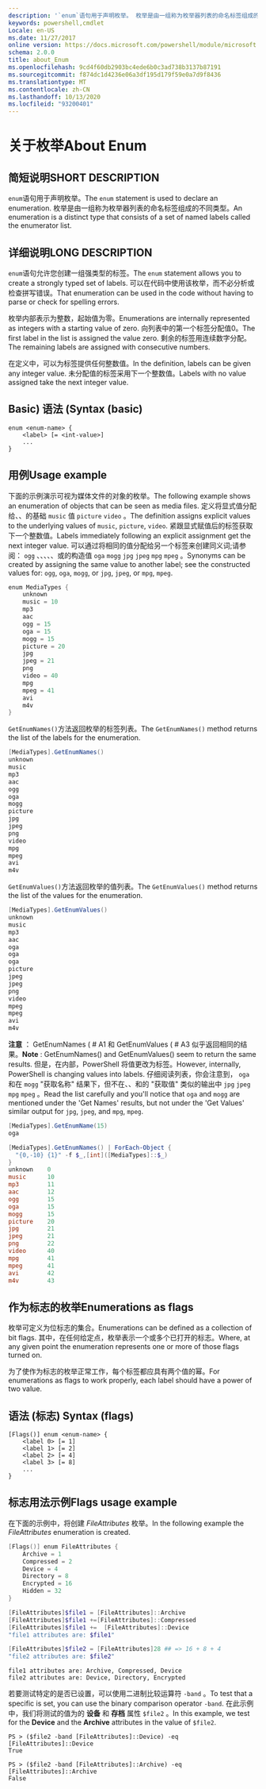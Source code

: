 ```yaml
---
description: '`enum`语句用于声明枚举。 枚举是由一组称为枚举器列表的命名标签组成的不同类型。'
keywords: powershell,cmdlet
Locale: en-US
ms.date: 11/27/2017
online version: https://docs.microsoft.com/powershell/module/microsoft.powershell.core/about/about_enum?view=powershell-7&WT.mc_id=ps-gethelp
schema: 2.0.0
title: about_Enum
ms.openlocfilehash: 9cd4f60db2903bc4ede6b0c3ad738b3137b87191
ms.sourcegitcommit: f874dc1d4236e06a3df195d179f59e0a7d9f8436
ms.translationtype: MT
ms.contentlocale: zh-CN
ms.lasthandoff: 10/13/2020
ms.locfileid: "93200401"
---
```

# <a name="about-enum"></a><span data-ttu-id="199ea-105">关于枚举</span><span class="sxs-lookup"><span data-stu-id="199ea-105">About Enum</span></span>

## <a name="short-description"></a><span data-ttu-id="199ea-106">简短说明</span><span class="sxs-lookup"><span data-stu-id="199ea-106">SHORT DESCRIPTION</span></span>
<span data-ttu-id="199ea-107">`enum`语句用于声明枚举。</span><span class="sxs-lookup"><span data-stu-id="199ea-107">The `enum` statement is used to declare an enumeration.</span></span> <span data-ttu-id="199ea-108">枚举是由一组称为枚举器列表的命名标签组成的不同类型。</span><span class="sxs-lookup"><span data-stu-id="199ea-108">An enumeration is a distinct type that consists of a set of named labels called the enumerator list.</span></span>

## <a name="long-description"></a><span data-ttu-id="199ea-109">详细说明</span><span class="sxs-lookup"><span data-stu-id="199ea-109">LONG DESCRIPTION</span></span>

<span data-ttu-id="199ea-110">`enum`语句允许您创建一组强类型的标签。</span><span class="sxs-lookup"><span data-stu-id="199ea-110">The `enum` statement allows you to create a strongly typed set of labels.</span></span> <span data-ttu-id="199ea-111">可以在代码中使用该枚举，而不必分析或检查拼写错误。</span><span class="sxs-lookup"><span data-stu-id="199ea-111">That enumeration can be used in the code without having to parse or check for spelling errors.</span></span>

<span data-ttu-id="199ea-112">枚举内部表示为整数，起始值为零。</span><span class="sxs-lookup"><span data-stu-id="199ea-112">Enumerations are internally represented as integers with a starting value of zero.</span></span> <span data-ttu-id="199ea-113">向列表中的第一个标签分配值0。</span><span class="sxs-lookup"><span data-stu-id="199ea-113">The first label in the list is assigned the value zero.</span></span> <span data-ttu-id="199ea-114">剩余的标签用连续数字分配。</span><span class="sxs-lookup"><span data-stu-id="199ea-114">The remaining labels are assigned with consecutive numbers.</span></span>

<span data-ttu-id="199ea-115">在定义中，可以为标签提供任何整数值。</span><span class="sxs-lookup"><span data-stu-id="199ea-115">In the definition, labels can be given any integer value.</span></span> <span data-ttu-id="199ea-116">未分配值的标签采用下一个整数值。</span><span class="sxs-lookup"><span data-stu-id="199ea-116">Labels with no value assigned take the next integer value.</span></span>

## <a name="syntax-basic"></a><span data-ttu-id="199ea-117">Basic) 语法 (</span><span class="sxs-lookup"><span data-stu-id="199ea-117">Syntax (basic)</span></span>

```syntax
enum <enum-name> {
    <label> [= <int-value>]
    ...
}
```

## <a name="usage-example"></a><span data-ttu-id="199ea-118">用例</span><span class="sxs-lookup"><span data-stu-id="199ea-118">Usage example</span></span>

<span data-ttu-id="199ea-119">下面的示例演示可视为媒体文件的对象的枚举。</span><span class="sxs-lookup"><span data-stu-id="199ea-119">The following example shows an enumeration of objects that can be seen as media files.</span></span> <span data-ttu-id="199ea-120">定义将显式值分配给、、的基础 `music` 值 `picture` `video` 。</span><span class="sxs-lookup"><span data-stu-id="199ea-120">The definition assigns explicit values to the underlying values of `music`, `picture`, `video`.</span></span> <span data-ttu-id="199ea-121">紧跟显式赋值后的标签获取下一个整数值。</span><span class="sxs-lookup"><span data-stu-id="199ea-121">Labels immediately following an explicit assignment get the next integer value.</span></span> <span data-ttu-id="199ea-122">可以通过将相同的值分配给另一个标签来创建同义词;请参阅： `ogg` 、、、、、或的构造值 `oga` `mogg` `jpg` `jpeg` `mpg` `mpeg` 。</span><span class="sxs-lookup"><span data-stu-id="199ea-122">Synonyms can be created by assigning the same value to another label; see the constructed values for: `ogg`, `oga`, `mogg`, or `jpg`, `jpeg`, or `mpg`, `mpeg`.</span></span>

```powershell
enum MediaTypes {
    unknown
    music = 10
    mp3
    aac
    ogg = 15
    oga = 15
    mogg = 15
    picture = 20
    jpg
    jpeg = 21
    png
    video = 40
    mpg
    mpeg = 41
    avi
    m4v
}
```

<span data-ttu-id="199ea-123">`GetEnumNames()`方法返回枚举的标签列表。</span><span class="sxs-lookup"><span data-stu-id="199ea-123">The `GetEnumNames()` method returns the list of the labels for the enumeration.</span></span>

```powershell
[MediaTypes].GetEnumNames()
unknown
music
mp3
aac
ogg
oga
mogg
picture
jpg
jpeg
png
video
mpg
mpeg
avi
m4v
```

<span data-ttu-id="199ea-124">`GetEnumValues()`方法返回枚举的值列表。</span><span class="sxs-lookup"><span data-stu-id="199ea-124">The `GetEnumValues()` method returns the list of the values for the enumeration.</span></span>

```powershell
[MediaTypes].GetEnumValues()
unknown
music
mp3
aac
oga
oga
oga
picture
jpeg
jpeg
png
video
mpeg
mpeg
avi
m4v
```

<span data-ttu-id="199ea-125">**注意** ： GetEnumNames ( # A1 和 GetEnumValues ( # A3 似乎返回相同的结果。</span><span class="sxs-lookup"><span data-stu-id="199ea-125">**Note** : GetEnumNames() and GetEnumValues() seem to return the same results.</span></span>
<span data-ttu-id="199ea-126">但是，在内部，PowerShell 将值更改为标签。</span><span class="sxs-lookup"><span data-stu-id="199ea-126">However, internally, PowerShell is changing values into labels.</span></span> <span data-ttu-id="199ea-127">仔细阅读列表，你会注意到， `oga` 和在 `mogg` "获取名称" 结果下，但不在、、和的 "获取值" 类似的输出中 `jpg` `jpeg` `mpg` `mpeg` 。</span><span class="sxs-lookup"><span data-stu-id="199ea-127">Read the list carefully and you'll notice that `oga` and `mogg` are mentioned under the 'Get Names' results, but not under the 'Get Values' similar output for `jpg`, `jpeg`, and `mpg`, `mpeg`.</span></span>

```powershell
[MediaTypes].GetEnumName(15)
oga

[MediaTypes].GetEnumNames() | ForEach-Object {
  "{0,-10} {1}" -f $_,[int]([MediaTypes]::$_)
}
unknown    0
music      10
mp3        11
aac        12
ogg        15
oga        15
mogg       15
picture    20
jpg        21
jpeg       21
png        22
video      40
mpg        41
mpeg       41
avi        42
m4v        43
```

## <a name="enumerations-as-flags"></a><span data-ttu-id="199ea-128">作为标志的枚举</span><span class="sxs-lookup"><span data-stu-id="199ea-128">Enumerations as flags</span></span>

<span data-ttu-id="199ea-129">枚举可定义为位标志的集合。</span><span class="sxs-lookup"><span data-stu-id="199ea-129">Enumerations can be defined as a collection of bit flags.</span></span>
<span data-ttu-id="199ea-130">其中，在任何给定点，枚举表示一个或多个已打开的标志。</span><span class="sxs-lookup"><span data-stu-id="199ea-130">Where, at any given point the enumeration represents one or more of those flags turned on.</span></span>

<span data-ttu-id="199ea-131">为了使作为标志的枚举正常工作，每个标签都应具有两个值的幂。</span><span class="sxs-lookup"><span data-stu-id="199ea-131">For enumerations as flags to work properly, each label should have a power of two value.</span></span>

## <a name="syntax-flags"></a><span data-ttu-id="199ea-132">语法 (标志) </span><span class="sxs-lookup"><span data-stu-id="199ea-132">Syntax (flags)</span></span>

```syntax
[Flags()] enum <enum-name> {
    <label 0> [= 1]
    <label 1> [= 2]
    <label 2> [= 4]
    <label 3> [= 8]
    ...
}
```

## <a name="flags-usage-example"></a><span data-ttu-id="199ea-133">标志用法示例</span><span class="sxs-lookup"><span data-stu-id="199ea-133">Flags usage example</span></span>

<span data-ttu-id="199ea-134">在下面的示例中，将创建 *FileAttributes* 枚举。</span><span class="sxs-lookup"><span data-stu-id="199ea-134">In the following example the *FileAttributes* enumeration is created.</span></span>

```powershell
[Flags()] enum FileAttributes {
    Archive = 1
    Compressed = 2
    Device = 4
    Directory = 8
    Encrypted = 16
    Hidden = 32
}

[FileAttributes]$file1 = [FileAttributes]::Archive
[FileAttributes]$file1 +=[FileAttributes]::Compressed
[FileAttributes]$file1 +=  [FileAttributes]::Device
"file1 attributes are: $file1"

[FileAttributes]$file2 = [FileAttributes]28 ## => 16 + 8 + 4
"file2 attributes are: $file2"
```

```output
file1 attributes are: Archive, Compressed, Device
file2 attributes are: Device, Directory, Encrypted
```

<span data-ttu-id="199ea-135">若要测试特定的是否已设置，可以使用二进制比较运算符 `-band` 。</span><span class="sxs-lookup"><span data-stu-id="199ea-135">To test that a specific is set, you can use the binary comparison operator `-band`.</span></span> <span data-ttu-id="199ea-136">在此示例中，我们将测试的值为的 **设备** 和 **存档** 属性 `$file2` 。</span><span class="sxs-lookup"><span data-stu-id="199ea-136">In this example, we test for the **Device** and the **Archive** attributes in the value of `$file2`.</span></span>

```
PS > ($file2 -band [FileAttributes]::Device) -eq [FileAttributes]::Device
True

PS > ($file2 -band [FileAttributes]::Archive) -eq [FileAttributes]::Archive
False
```
